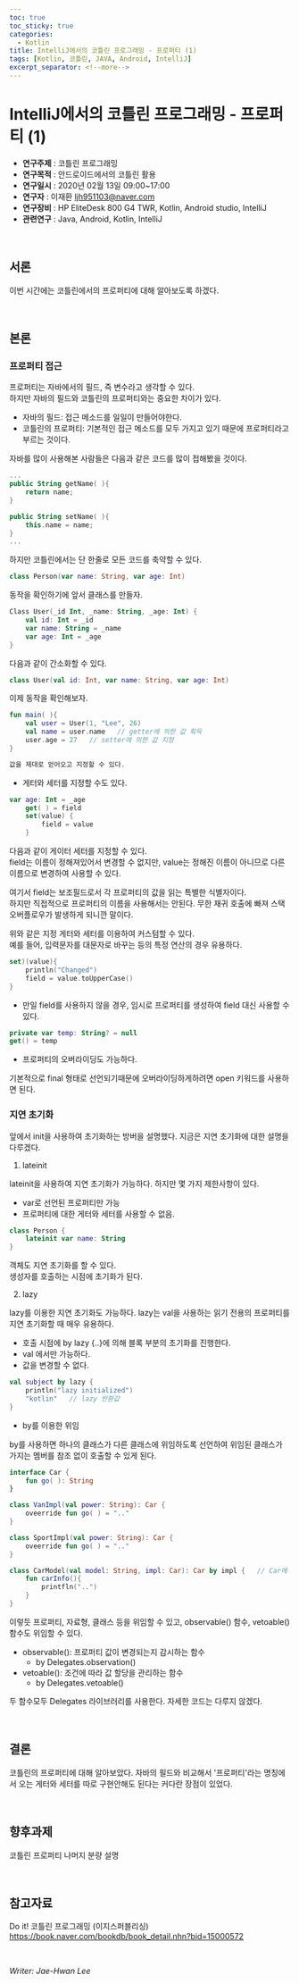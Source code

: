 ```yaml
---
toc: true
toc_sticky: true
categories:
  - Kotlin
title: IntelliJ에서의 코틀린 프로그래밍 - 프로퍼티 (1)
tags: [Kotlin, 코틀린, JAVA, Android, IntelliJ]
excerpt_separator: <!--more-->
---
```


# IntelliJ에서의 코틀린 프로그래밍 - 프로퍼티 (1)
<!--more-->
* **연구주제** : 코틀린 프로그래밍
* **연구목적** : 안드로이드에서의 코틀린 활용
* **연구일시** : 2020년 02월 13일 09:00~17:00
* **연구자** : 이재환 <ljh951103@naver.com>
* **연구장비** : HP EliteDesk 800 G4 TWR, Kotlin, Android studio, IntelliJ
* **관련연구** : Java, Android, Kotlin, IntelliJ

<br>
   
## 서론

이번 시간에는 코틀린에서의 프로퍼티에 대해 알아보도록 하겠다.

<br>
   
## 본론

### **프로퍼티 접근**

프로퍼티는 자바에서의 필드, 즉 변수라고 생각할 수 있다.  
하지만 자바의 필드와 코틀린의 프로퍼티와는 중요한 차이가 있다.

- 자바의 필드: 접근 메소드를 일일이 만들어야한다.  
- 코틀린의 프로퍼티: 기본적인 접근 메소드를 모두 가지고 있기 때문에 프로퍼티라고 부르는 것이다.

자바를 많이 사용해본 사람들은 다음과 같은 코드를 많이 접해봤을 것이다.

````kotlin
...
public String getName( ){
    return name;
}

public String setName( ){
    this.name = name;
}
...
````

하지만 코틀린에서는 단 한줄로 모든 코드를 축약할 수 있다.

````kotlin
class Person(var name: String, var age: Int)
````

동작을 확인하기에 앞서 클래스를 만들자.

````kotlin
Class User(_id Int, _name: String, _age: Int) {
    val id: Int = _id
    var name: String = _name
    var age: Int = _age
}
````

다음과 같이 간소화할 수 있다.

````kotlin
class User(val id: Int, var name: String, var age: Int)
````

이제 동작을 확인해보자.

````kotlin
fun main( ){
    val user = User(1, "Lee", 26)
    val name = user.name   // getter에 의한 값 획득
    user.age = 27   // setter에 의한 값 지정
}

값을 제대로 얻어오고 지정할 수 있다.
````

- 게터와 세터를 지정할 수도 있다.

````kotlin
var age: Int = _age
    get( ) = field
    set(value) {
        field = value
    }
````
다음과 같이 게이터 세터를 지정할 수 있다.  
field는 이름이 정해져있어서 변경할 수 없지만, value는 정해진 이름이 아니므로 다른 이름으로 변경하여 사용할 수 있다.

여기서 field는 보조필드로서 각 프로퍼티의 값을 읽는 특별한 식별자이다.  
하지만 직접적으로 프로퍼티의 이름을 사용해서는 안된다. 무한 재귀 호출에 빠져 스택 오버플로우가 발생하게 되니깐 말이다.


위와 같은 지정 게터와 세터를 이용하여 커스텀할 수 있다.  
예를 들어, 입력문자를 대문자로 바꾸는 등의 특정 연산의 경우 유용하다.

````kotlin
set)(value){
    println("Changed")
    field = value.toUpperCase()
}
````

- 만일 field를 사용하지 않을 경우, 임시로 프로퍼티를 생성하여 field 대신 사용할 수 있다.

````kotlin
private var temp: String? = null
get() = temp
````

- 프로퍼티의 오버라이딩도 가능하다.

기본적으로 final 형태로 선언되기때문에 오버라이딩하게하려면 open 키워드를 사용하면 된다.

### **지연 초기화**

앞에서 init을 사용하여 초기화하는 방버을 설명했다. 지금은 지연 초기화에 대한 설명을 다루겠다.

1. lateinit

lateinit을 사용하여 지연 초기화가 가능하다. 하지만 몇 가지 제한사항이 있다.

- var로 선언된 프로퍼티만 가능
- 프로퍼티에 대한 게터와 세터를 사용할 수 없음.

````kotlin
class Person {
    lateinit var name: String
}
````

객체도 지연 초기화를 할 수 있다.  
생성자를 호출하는 시점에 초기화가 된다.

2. lazy

lazy를 이용한 지연 초기화도 가능하다. lazy는 val을 사용하는 읽기 전용의 프로퍼티를 지연 초기화할 때 매우 유용하다.

- 호출 시점에 by lazy {..}에 의해 블록 부분의 초기화를 진행한다.
- val 에서만 가능하다.
- 값을 변경할 수 없다.

````kotlin
val subject by lazy {
    println("lazy initialized")
    "kotlin"   // lazy 반환값
}
````

- by를 이용한 위임

by를 사용하면 하나의 클래스가 다른 클래스에 위임하도록 선언하여 위임된 클래스가 가지는 멤버를 참조 없이 호출할 수 있게 된다.

````kotlin
interface Car {
    fun go( ): String
}

class VanImpl(val power: String): Car {
    oveerride fun go( ) = ".."
}

class SportImpl(val power: String): Car {
    oveerride fun go( ) = ".."
}

class CarModel(val model: String, impl: Car): Car by impl {   // Car에 정의된 impl의 모든 멤버를 CarModel에 위임 
    fun carInfo(){
        printfln("..")
    }
}
````

이렇듯 프로퍼티, 자료형, 클래스 등을 위임할 수 있고, observable() 함수, vetoable() 함수도 위임할 수 있다.

- observable(): 프로퍼티 값이 변경되는지 감시하는 함수
    - by Delegates.observation()
- vetoable(): 조건에 따라 값 할당을 관리하는 함수
    - by Delegates.vetoable()

두 함수모두 Delegates 라이브러리를 사용한다. 자세한 코드는 다루지 않겠다.

<br>

## 결론

코틀린의 프로퍼티에 대해 알아보았다. 자바의 필드와 비교해서 '프로퍼티'라는 명칭에서 오는 게터와 세터를 따로 구현안해도 된다는 커다란 장점이 있었다.

<br>

## 향후과제

코틀린 프로퍼티 나머지 분량 설명

<br>

## 참고자료

Do it! 코틀린 프로그래밍 (이지스퍼블리싱)  
<https://book.naver.com/bookdb/book_detail.nhn?bid=15000572>

<br>

*Writer: Jae-Hwan Lee*